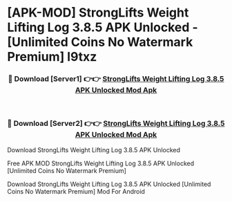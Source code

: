 # [APK-MOD] StrongLifts Weight Lifting Log 3.8.5 APK Unlocked - [Unlimited Coins No Watermark Premium] l9txz



<div align="center">
<h3>🔴 Download [Server1] 👉👉 <a href="https://momento.my/?title=StrongLifts_Weight_Lifting_Log_3.8.5_APK_Unlocked">StrongLifts Weight Lifting Log 3.8.5 APK Unlocked Mod Apk</a></h3><br>

<h3>🔴 Download [Server2] 👉👉 <a href="https://momento.my/?title=StrongLifts_Weight_Lifting_Log_3.8.5_APK_Unlocked">StrongLifts Weight Lifting Log 3.8.5 APK Unlocked Mod Apk</a></h3>
</div>



Download StrongLifts Weight Lifting Log 3.8.5 APK Unlocked 

Free APK MOD StrongLifts Weight Lifting Log 3.8.5 APK Unlocked [Unlimited Coins No Watermark Premium]

Download StrongLifts Weight Lifting Log 3.8.5 APK Unlocked [Unlimited Coins No Watermark Premium] Mod For Android
